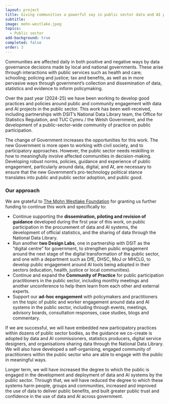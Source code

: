```yaml
---
layout: project
title: Giving communities a powerful say in public sector data and AI projects
subtitle: 
image: mohn-westlake.jpeg
topics:
  - Public sector
add-background: true
completed: false
order: 3
---
```

Communities are affected daily in both positive and negative ways by data governance decisions made by local and national governments. These arise through interactions with public services such as health and care; schooling; policing and justice; tax and benefits, as well as in more pervasive ways through government’s collection and dissemination of data, statistics and evidence to inform policymaking.

<!--more-->

Over the past year (2024-25) we have been working to develop good practices and policies around public and community engagement with data and AI projects in the public sector. This work has been well-received, including partnerships with DSIT’s National Data Library team, the Office for Statistics Regulation, and TUC Cymru / the Welsh Government, and the development of a public-sector-wide community of practice on public participation.

The change of Government increases the opportunities for this work. The new Government is more open to working with civil society, and to participatory approaches. However, the public sector needs reskilling in how to meaningfully involve affected communities in decision-making. Developing robust norms, policies, guidance and experience of public engagement, particularly around data, digital, and AI, are necessary to ensure that the new Government’s pro-technology political stance translates into public and public sector adoption, and public good.

### Our approach

We are grateful to [The Mohn Westlake Foundation](https://www.themohnwestlakefoundation.co.uk/) for granting us further funding to continue this work and specifically to:
* Continue supporting the **dissemination, piloting and revision of guidance** developed during the first year of this work, on public participation in the procurement of data and AI systems, the development of official statistics, and the sharing of data through the National Data Library.
* Run another **two Design Labs**, one in partnership with DSIT as the “digital centre” for government, to strengthen public engagement around the next stage of the digital transformation of the public sector, and one with a department such as DfE, DHSC, MoJ or MHCLG, to develop public engagement around AI tools being adopted in their sectors (education, health, justice or local communities).
* Continue and expand the **Community of Practice** for public participation practitioners in the public sector, including monthly meetings and another unconference to help them learn from each other and external experts.
* Support our **ad-hoc engagement** with policymakers and practitioners on the topic of public and worker engagement around data and AI systems in the public sector, including through events, meetings, advisory boards, consultation responses, case studies, blogs and commentary.

If we are successful, we will have embedded new participatory practices within dozens of public sector bodies, as the guidance we co-create is adopted by data and AI commissioners, statistics producers, digital service designers, and organisations sharing data through the National Data Library. We will also have developed a self-organising, engaged community of practitioners within the public sector who are able to engage with the public in meaningful ways.

Longer term, we will have increased the degree to which the public is engaged in the development and deployment of data and AI systems by the public sector. Through that, we will have reduced the degree to which these systems harm people, groups and communities, increased and improved the use of data to deliver public benefits, and built greater public trust and confidence in the use of data and AI across government.